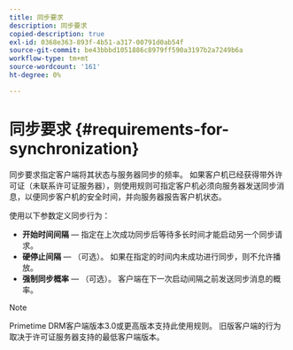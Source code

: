 ```yaml
---
title: 同步要求
description: 同步要求
copied-description: true
exl-id: 0368e363-893f-4b51-a317-00791d0ab54f
source-git-commit: be43bbbd1051886c8979ff590a3197b2a7249b6a
workflow-type: tm+mt
source-wordcount: '161'
ht-degree: 0%

---
```


# 同步要求 {#requirements-for-synchronization}

同步要求指定客户端将其状态与服务器同步的频率。 如果客户机已经获得带外许可证（未联系许可证服务器），则使用规则可指定客户机必须向服务器发送同步消息，以便同步客户机的安全时间，并向服务器报告客户机状态。

使用以下参数定义同步行为：

* **开始时间间隔**  — 指定在上次成功同步后等待多长时间才能启动另一个同步请求。
* **硬停止间隔**  — （可选）。 如果在指定的时间内未成功进行同步，则不允许播放。
* **强制同步概率**  — （可选）。 客户端在下一次启动间隔之前发送同步消息的概率。

>[!NOTE]
>
>Primetime DRM客户端版本3.0或更高版本支持此使用规则。 旧版客户端的行为取决于许可证服务器支持的最低客户端版本。
